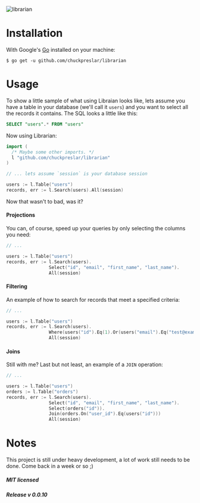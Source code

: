 ![librarian](http://i.imgur.com/lvQmuIY.png)

Installation
============

With Google's [Go](http://www.golang.org) installed on your machine:

    $ go get -u github.com/chuckpreslar/librarian

Usage
=====

To show a little sample of what using Libraian looks like, lets assume you have a table in your database (we'll call it `users`) and you want to select all the records it contains.  The SQL looks a little like this:

```sql
SELECT "users".* FROM "users"
```

Now using Librarian:

```go
import (
  /* Maybe some other imports. */
  l "github.com/chuckpreslar/librarian"
)

// ... lets assume `session` is your database session

users := l.Table("users")
records, err := l.Search(users).All(session)
```

Now that wasn't to bad, was it?

#### Projections

You can, of course, speed up your queries by only selecting the columns you need:

```go
// ...

users := l.Table("users")
records, err := l.Search(users).
                Select("id", "email", "first_name", "last_name").
                All(session)
```

#### Filtering

An example of how to search for records that meet a specified criteria:

```go
// ...

users := l.Table("users")
records, err := l.Search(users).
                Where(users("id").Eq(1).Or(users("email").Eq("test@example.com"))).
                All(session)
```

#### Joins

Still with me?  Last but not least, an example of a `JOIN` operation:

```go
// ...

users := l.Table("users")
orders := l.Table("orders")
records, err := l.Search(users).
                Select("id", "email", "first_name", "last_name").
                Select(orders("id")).
                Join(orders.On("user_id").Eq(users("id")))
                All(session)
```

Notes
=====

This project is still under heavy development, a lot of work still needs to be done.  Come back in a week or so ;)

##### MIT licensed
##### Release v 0.0.10
